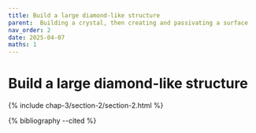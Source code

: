 ```yaml
---
title: Build a large diamond-like structure
parent:  Building a crystal, then creating and passivating a surface
nav_order: 2
date: 2025-04-07
maths: 1
---
```


# Build a large diamond-like structure

{% include chap-3/section-2/section-2.html %}

{% bibliography --cited %}
